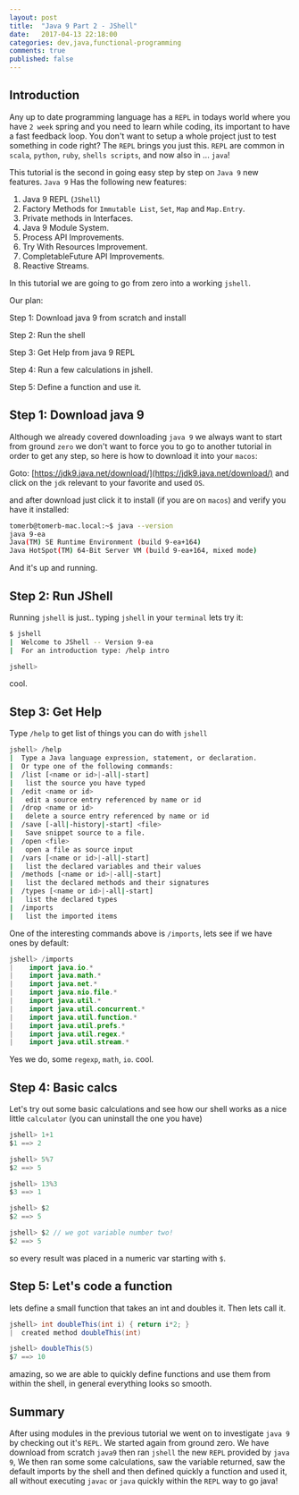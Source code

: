 ```yaml
---
layout: post
title:  "Java 9 Part 2 - JShell"
date:   2017-04-13 22:18:00
categories: dev,java,functional-programming
comments: true
published: false
---
```


## Introduction

Any up to date programming language has a `REPL` in todays world where you have `2 week` spring and you need to learn while coding, its important to have a fast feedback loop.  You don't want to setup a whole project just to test something in code right? The `REPL` brings you just this.  `REPL` are common in `scala`, `python`, `ruby`, `shells scripts`, and now also in ... `java`!

This tutorial is the second in going easy step by step on `Java 9` new features. `Java 9` Has the following new features:
 
1. Java 9 REPL (`JShell`)
1. Factory Methods for `Immutable List`, `Set`, `Map` and `Map.Entry`.
1. Private methods in Interfaces.
1. Java 9 Module System.
1. Process API Improvements.
1. Try With Resources Improvement.
1. CompletableFuture API Improvements.
1. Reactive Streams.

In this tutorial we are going to go from zero into a working `jshell`.  

Our plan:

Step 1: Download java 9 from scratch and install

Step 2: Run the shell

Step 3: Get Help from java 9 REPL

Step 4: Run a few calculations in jshell.

Step 5: Define a function and use it.

## Step 1: Download java 9

Although we already covered downloading `java 9` we always want to start from ground `zero` we don't want to force you to go to another tutorial in order to get any step, so here is how to download it into your `macos`:

Goto: [https://jdk9.java.net/download/](https://jdk9.java.net/download/) and click on the `jdk` relevant to your favorite and used `OS`.

and after download just click it to install (if you are on `macos`) and verify you have it installed:

```bash
tomerb@tomerb-mac.local:~$ java --version
java 9-ea
Java(TM) SE Runtime Environment (build 9-ea+164)
Java HotSpot(TM) 64-Bit Server VM (build 9-ea+164, mixed mode)
```

And it's up and running.

## Step 2: Run JShell

Running `jshell` is just.. typing `jshell` in your `terminal` lets try it:

```bash
$ jshell
|  Welcome to JShell -- Version 9-ea
|  For an introduction type: /help intro

jshell> 
```

cool.

## Step 3: Get Help

Type `/help` to get list of things you can do with `jshell`

```bash
jshell> /help
|  Type a Java language expression, statement, or declaration.
|  Or type one of the following commands:
|  /list [<name or id>|-all|-start]
|  	list the source you have typed
|  /edit <name or id>
|  	edit a source entry referenced by name or id
|  /drop <name or id>
|  	delete a source entry referenced by name or id
|  /save [-all|-history|-start] <file>
|  	Save snippet source to a file.
|  /open <file>
|  	open a file as source input
|  /vars [<name or id>|-all|-start]
|  	list the declared variables and their values
|  /methods [<name or id>|-all|-start]
|  	list the declared methods and their signatures
|  /types [<name or id>|-all|-start]
|  	list the declared types
|  /imports 
|  	list the imported items
```

One of the interesting commands above is `/imports`, lets see if we have ones by default:

```java
jshell> /imports
|    import java.io.*
|    import java.math.*
|    import java.net.*
|    import java.nio.file.*
|    import java.util.*
|    import java.util.concurrent.*
|    import java.util.function.*
|    import java.util.prefs.*
|    import java.util.regex.*
|    import java.util.stream.*
```

Yes we do, some `regexp`, `math`, `io`. cool.

## Step 4: Basic calcs

Let's try out some basic calculations and see how our shell works as a nice little `calculator` (you can uninstall the one you have)

```java
jshell> 1+1
$1 ==> 2

jshell> 5%7
$2 ==> 5

jshell> 13%3
$3 ==> 1

jshell> $2
$2 ==> 5

jshell> $2 // we got variable number two!
$2 ==> 5
```

so every result was placed in a numeric var starting with `$`.

## Step 5: Let's code a function

lets define a small function that takes an int and doubles it.  Then lets call it.

```java
jshell> int doubleThis(int i) { return i*2; }
|  created method doubleThis(int)

jshell> doubleThis(5)
$7 ==> 10
```

amazing, so we are able to quickly define functions and use them from within the shell, in general everything looks so smooth.

## Summary

After using modules in the previous tutorial we went on to investigate `java 9` by checking out it's `REPL`.  We started again from ground zero.  We have download from scratch `java9` then ran `jshell` the new `REPL` provided by `java 9`, We then ran some some calculations, saw the variable returned, saw the default imports by the shell and then defined quickly a function and used it, all without executing `javac` or `java` quickly within the `REPL` way to go java!